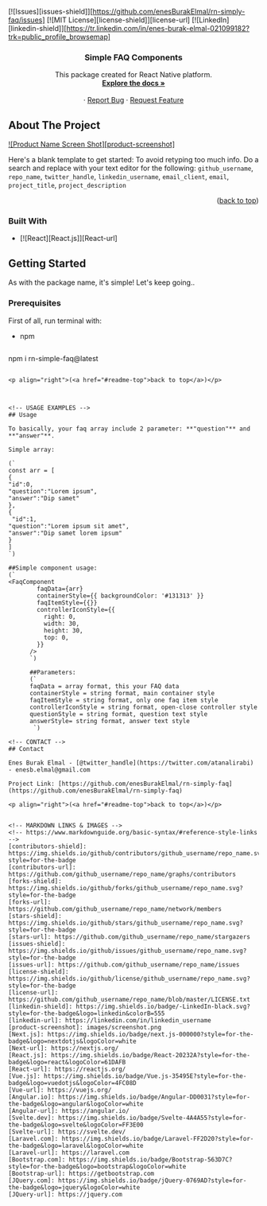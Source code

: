 
[![Issues][issues-shield]][https://github.com/enesBurakElmal/rn-simply-faq/issues]
[![MIT License][license-shield]][license-url]
[![LinkedIn][linkedin-shield]][https://tr.linkedin.com/in/enes-burak-elmal-021099182?trk=public_profile_browsemap]




<h3 align="center">Simple FAQ Components</h3>

  <p align="center">
    This package created for React Native platform.
    <br />
    <a href="https://github.com/github_username/repo_name"><strong>Explore the docs »</strong></a>
    <br />
    <br />
    ·
    <a href="https://github.com/enesBurakElmal/rn-simply-faq/issues">Report Bug</a>
    ·
    <a href="https://github.com/enesBurakElmal/rn-simply-faq/issues">Request Feature</a>
  </p>
</div>






<!-- ABOUT THE PROJECT -->
## About The Project

[![Product Name Screen Shot][product-screenshot]](https://example.com)

Here's a blank template to get started: To avoid retyping too much info. Do a search and replace with your text editor for the following: `github_username`, `repo_name`, `twitter_handle`, `linkedin_username`, `email_client`, `email`, `project_title`, `project_description`

<p align="right">(<a href="#readme-top">back to top</a>)</p>



### Built With

* [![React][React.js]][React-url]




<!-- GETTING STARTED -->
## Getting Started

As with the package name, it's simple! Let's keep going..

### Prerequisites

First of all, run terminal with:
* npm
  ```sh
 npm i rn-simple-faq@latest
  ```
  
<p align="right">(<a href="#readme-top">back to top</a>)</p>



<!-- USAGE EXAMPLES -->
## Usage

To basically, your faq array include 2 parameter: **"question"** and **"answer"**. 
  
  Simple array:
  
  (`
  const arr = [
  {
  "id":0,
  "question":"Lorem ipsum",
  "answer":"Dip samet"
  },
  {
   "id":1,
  "question":"Lorem ipsum sit amet",
  "answer":"Dip samet lorem ipsum"
  }
  ]
  `)

##Simple component usage:
(`
  <FaqComponent
          faqData={arr}
          containerStyle={{ backgroundColor: '#131313' }}
          faqItemStyle={{}}
          controllerIconStyle={{
            right: 0,
            width: 30,
            height: 30,
            top: 0,
          }}
        />
        `)
        
        ##Parameters:
        (`
        faqData = array format, this your FAQ data
        containerStyle = string format, main container style
        faqItemStyle = string format, only one faq item style
        controllerIconStyle = string format, open-close controller style
        questionStyle = string format, question text style
        answerStyle= string format, answer text style
         `)

<!-- CONTACT -->
## Contact

Enes Burak Elmal - [@twitter_handle](https://twitter.com/atanalirabi) - enesb.elmal@gmail.com

Project Link: [https://github.com/enesBurakElmal/rn-simply-faq](https://github.com/enesBurakElmal/rn-simply-faq)

<p align="right">(<a href="#readme-top">back to top</a>)</p>


<!-- MARKDOWN LINKS & IMAGES -->
<!-- https://www.markdownguide.org/basic-syntax/#reference-style-links -->
[contributors-shield]: https://img.shields.io/github/contributors/github_username/repo_name.svg?style=for-the-badge
[contributors-url]: https://github.com/github_username/repo_name/graphs/contributors
[forks-shield]: https://img.shields.io/github/forks/github_username/repo_name.svg?style=for-the-badge
[forks-url]: https://github.com/github_username/repo_name/network/members
[stars-shield]: https://img.shields.io/github/stars/github_username/repo_name.svg?style=for-the-badge
[stars-url]: https://github.com/github_username/repo_name/stargazers
[issues-shield]: https://img.shields.io/github/issues/github_username/repo_name.svg?style=for-the-badge
[issues-url]: https://github.com/github_username/repo_name/issues
[license-shield]: https://img.shields.io/github/license/github_username/repo_name.svg?style=for-the-badge
[license-url]: https://github.com/github_username/repo_name/blob/master/LICENSE.txt
[linkedin-shield]: https://img.shields.io/badge/-LinkedIn-black.svg?style=for-the-badge&logo=linkedin&colorB=555
[linkedin-url]: https://linkedin.com/in/linkedin_username
[product-screenshot]: images/screenshot.png
[Next.js]: https://img.shields.io/badge/next.js-000000?style=for-the-badge&logo=nextdotjs&logoColor=white
[Next-url]: https://nextjs.org/
[React.js]: https://img.shields.io/badge/React-20232A?style=for-the-badge&logo=react&logoColor=61DAFB
[React-url]: https://reactjs.org/
[Vue.js]: https://img.shields.io/badge/Vue.js-35495E?style=for-the-badge&logo=vuedotjs&logoColor=4FC08D
[Vue-url]: https://vuejs.org/
[Angular.io]: https://img.shields.io/badge/Angular-DD0031?style=for-the-badge&logo=angular&logoColor=white
[Angular-url]: https://angular.io/
[Svelte.dev]: https://img.shields.io/badge/Svelte-4A4A55?style=for-the-badge&logo=svelte&logoColor=FF3E00
[Svelte-url]: https://svelte.dev/
[Laravel.com]: https://img.shields.io/badge/Laravel-FF2D20?style=for-the-badge&logo=laravel&logoColor=white
[Laravel-url]: https://laravel.com
[Bootstrap.com]: https://img.shields.io/badge/Bootstrap-563D7C?style=for-the-badge&logo=bootstrap&logoColor=white
[Bootstrap-url]: https://getbootstrap.com
[JQuery.com]: https://img.shields.io/badge/jQuery-0769AD?style=for-the-badge&logo=jquery&logoColor=white
[JQuery-url]: https://jquery.com 
